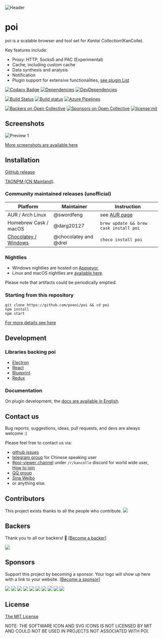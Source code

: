 ![Header](https://raw.githubusercontent.com/poooi/poi/master/assets/img/header.png)

# poi

poi is a scalable browser and tool set for _Kantai Collection_(KanColle).

Key features include:

- Proxy: HTTP, Socks5 and PAC (Experimental)
- Cache, including custom cache
- Data synthesis and analysis
- Notification
- Plugin support for extensive functionalities, [see plugin List](https://github.com/poooi/poi/wiki/List-of-available-plugins)

[![Codacy Badge](https://api.codacy.com/project/badge/Grade/b239a37253a3486c946b047acae5f1ac)](https://www.codacy.com/app/KochiyaOcean/poi?utm_source=github.com&utm_medium=referral&utm_content=poooi/poi&utm_campaign=badger)
[![Dependencies](https://david-dm.org/poooi/poi.svg)](https://david-dm.org/poooi/poi)
[![DevDependencies](https://david-dm.org/poooi/poi/dev-status.svg)](https://david-dm.org/poooi/poi?type=dev)

[![Build Status](https://travis-ci.org/poooi/poi.svg?branch=master)](https://travis-ci.org/poooi/poi)
[![Build status](https://ci.appveyor.com/api/projects/status/apv2xngtej1m17he?svg=true)](https://ci.appveyor.com/project/KochiyaOcean/poi)
[![Azure Pipelines](https://vsrm.dev.azure.com/poooi/_apis/public/Release/badge/5b8293df-7d09-4edf-9f44-ce14e18b1701/1/1)](https://dev.azure.com/poooi/poi/_build)

[![Backers on Open Collective](https://opencollective.com/poi/backers/badge.svg)](#backers)
[![Sponsors on Open Collective](https://opencollective.com/poi/sponsors/badge.svg)](#sponsors)
[![license:mit](https://img.shields.io/badge/license-mit-blue.svg)](https://opensource.org/licenses/MIT)

## Screenshots

![Preview 1](https://user-images.githubusercontent.com/3816900/58731579-ae9fb480-8421-11e9-8a28-f7002f84c0ae.png)

[More screenshots are available here](https://github.com/poooi/poi/wiki/Screenshots)

## Installation

[GitHub release](https://github.com/poooi/poi/releases)

[TAONPM (CN Mainland)](https://npm.taobao.org/mirrors/poi).

### Community maintained releases (unofficial)

| Platform                                                    | Maintainer            | Instruction                                             |
| ----------------------------------------------------------- | --------------------- | ------------------------------------------------------- |
| AUR / Arch Linux                                            | @swordfeng            | see [AUR page](https://aur.archlinux.org/packages/poi/) |
| Homebrew Cask / macOS                                       | @darg20127            | `brew update && brew cask install poi`                  |
| [Chocolatey / Windows](https://chocolatey.org/packages/poi) | @chocolatey and @drel | `choco install poi`                                     |

### Nightlies

- Windows nightlies are hosted on [Appveyor](https://ci.appveyor.com/project/KochiyaOcean/poi),
- Linux and macOS nightlies are [available here](https://nightly.poi.moe/).

Please note that artifacts could be periodically emptied.

### Starting from this repository

```shell
git clone https://github.com/poooi/poi && cd poi
npm install
npm start
```

[For more details see here](https://github.com/poooi/poi/wiki/StartingRunFromThisRepo)

## Development

### Libraries backing poi

- [Electron](https://electronjs.org/)
- [React](https://reactjs.org/)
- [Blueprint](https://blueprintjs.com/)
- [Redux](https://redux.js.org/)

### Documentation

On plugin development, the [docs are available in English](<(https://dev.poooi.app)>).

## Contact us

Bug reports, suggestions, ideas, pull requests, and devs are always welcome :)

Please feel free to contact us via:

- [github issues](https://github.com/poooi/poi/issues)
- [telegram group](https://t.me/joinchat/ENYTx0Cr6B9OxSCRKUzYUw) for Chinese speaking user
- [#poi-viewer channel](https://discordapp.com/channels/118339803660943369/367575898313981952) under `/r/kancolle` discord for world wide user, [How to join](https://github.com/poooi/poi/issues/1596)
- [QQ group](https://jq.qq.com/?_wv=1027&k=5MRX31j)
- [Sina Weibo](http://weibo.com/letspoi)
- or anything else.

## Contributors

This project exists thanks to all the people who contribute.
<a href="//github.com/poooi/poi/graphs/contributors"><img src="https://poooi.github.io/contributors/graph.svg" /></a>

## Backers

Thank you to all our backers! 🙏 [[Become a backer](https://opencollective.com/poi#backer)]

<a href="https://opencollective.com/poi#backers" target="_blank"><img src="https://opencollective.com/poi/backers.svg?width=890"></a>

## Sponsors

Support this project by becoming a sponsor. Your logo will show up here with a link to your website. [[Become a sponsor](https://opencollective.com/poi#sponsor)]

<a href="https://opencollective.com/poi/sponsor/0/website" target="_blank"><img src="https://opencollective.com/poi/sponsor/0/avatar.svg"></a>
<a href="https://opencollective.com/poi/sponsor/1/website" target="_blank"><img src="https://opencollective.com/poi/sponsor/1/avatar.svg"></a>
<a href="https://opencollective.com/poi/sponsor/2/website" target="_blank"><img src="https://opencollective.com/poi/sponsor/2/avatar.svg"></a>
<a href="https://opencollective.com/poi/sponsor/3/website" target="_blank"><img src="https://opencollective.com/poi/sponsor/3/avatar.svg"></a>
<a href="https://opencollective.com/poi/sponsor/4/website" target="_blank"><img src="https://opencollective.com/poi/sponsor/4/avatar.svg"></a>
<a href="https://opencollective.com/poi/sponsor/5/website" target="_blank"><img src="https://opencollective.com/poi/sponsor/5/avatar.svg"></a>
<a href="https://opencollective.com/poi/sponsor/6/website" target="_blank"><img src="https://opencollective.com/poi/sponsor/6/avatar.svg"></a>
<a href="https://opencollective.com/poi/sponsor/7/website" target="_blank"><img src="https://opencollective.com/poi/sponsor/7/avatar.svg"></a>
<a href="https://opencollective.com/poi/sponsor/8/website" target="_blank"><img src="https://opencollective.com/poi/sponsor/8/avatar.svg"></a>
<a href="https://opencollective.com/poi/sponsor/9/website" target="_blank"><img src="https://opencollective.com/poi/sponsor/9/avatar.svg"></a>

## License

[The MIT License](https://github.com/poooi/poi/blob/master/LICENSE)

NOTE: THE SOFTWARE ICON AND SVG ICONS IS NOT LICENSED BY MIT AND COULD NOT BE USED
IN PROJECTS NOT ASSOCIATED WITH POI.
